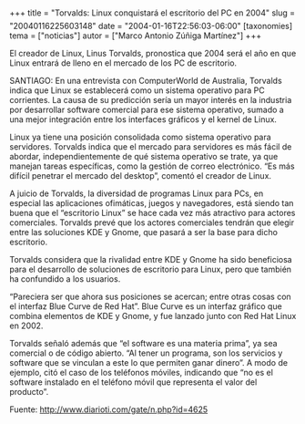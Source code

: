 +++
title = "Torvalds: Linux conquistará el escritorio del PC en 2004"
slug = "20040116225603148"
date = "2004-01-16T22:56:03-06:00"
[taxonomies]
tema = ["noticias"]
autor = ["Marco Antonio Zúñiga Martínez"]
+++

El creador de Linux, Linus Torvalds, pronostica que 2004 será el año en
que Linux entrará de lleno en el mercado de los PC de escritorio.

SANTIAGO: En una entrevista con ComputerWorld de Australia, Torvalds
indica que Linux se establecerá como un sistema operativo para PC
corrientes. La causa de su predicción sería un mayor interés en la
industria por desarrollar software comercial para ese sistema operativo,
sumado a una mejor integración entre los interfaces gráficos y el kernel
de Linux.

<!-- more -->
Linux ya tiene una posición consolidada como sistema operativo para
servidores. Torvalds indica que el mercado para servidores es más fácil
de abordar, independientemente de qué sistema operativo se trate, ya que
manejan tareas específicas, como la gestión de correo electrónico. “Es
más difícil penetrar el mercado del desktop”, comentó el creador de
Linux.

A juicio de Torvalds, la diversidad de programas Linux para PCs, en
especial las aplicaciones ofimáticas, juegos y navegadores, está siendo
tan buena que el “escritorio Linux” se hace cada vez más atractivo para
actores comerciales. Torvalds prevé que los actores comerciales tendrán
que elegir entre las soluciones KDE y Gnome, que pasará a ser la base
para dicho escritorio.

Torvalds considera que la rivalidad entre KDE y Gnome ha sido
beneficiosa para el desarrollo de soluciones de escritorio para Linux,
pero que también ha confundido a los usuarios.

“Pareciera ser que ahora sus posiciones se acercan; entre otras cosas
con el interfaz Blue Curve de Red Hat”. Blue Curve es un interfaz
gráfico que combina elementos de KDE y Gnome, y fue lanzado junto con
Red Hat Linux en 2002.

Torvalds señaló además que “el software es una materia prima”, ya sea
comercial o de código abierto. “Al tener un programa, son los servicios
y software que se vinculan a este lo que permiten ganar dinero”. A modo
de ejemplo, citó el caso de los teléfonos móviles, indicando que “no es
el software instalado en el teléfono móvil que representa el valor del
producto”.

Fuente: <http://www.diarioti.com/gate/n.php?id=4625>
